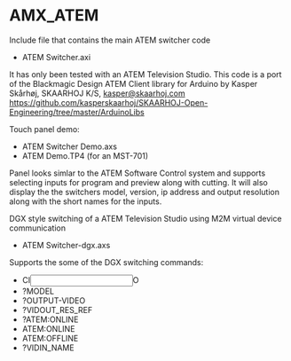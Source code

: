 # AMX_ATEM

Include file that contains the main ATEM switcher code
- ATEM Switcher.axi

It has only been tested with an ATEM Television Studio.
This code is a port of the Blackmagic Design ATEM Client library for Arduino by
Kasper Skårhøj, SKAARHOJ K/S, kasper@skaarhoj.com 
https://github.com/kasperskaarhoj/SKAARHOJ-Open-Engineering/tree/master/ArduinoLibs
	
Touch panel demo:
- ATEM Switcher Demo.axs
- ATEM Demo.TP4 (for an MST-701)

Panel looks simlar to the ATEM Software Control system and supports selecting inputs for program and preview along with cutting.  It will also display the the switchers model, version, ip address and output resolution along with the short names for the inputs.

DGX style switching of a ATEM Television Studio using M2M virtual device communication
- ATEM Switcher-dgx.axs

Supports the some of the DGX switching commands:
- CI<input>O<output>
- ?MODEL
- ?OUTPUT-VIDEO
- ?VIDOUT_RES_REF
- ?ATEM:ONLINE
- ATEM:ONLINE
- ATEM:OFFLINE
- ?VIDIN_NAME


